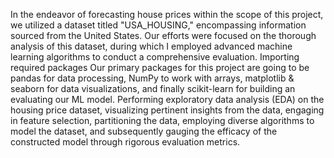 In the endeavor of forecasting house prices within the scope of this project, we utilized a dataset titled "USA_HOUSING," encompassing information sourced from the United States. Our efforts were focused on the thorough analysis of this dataset, during which I employed advanced machine learning algorithms to conduct a comprehensive evaluation.
Importing required packages Our primary packages for this project are going to be pandas for data processing, NumPy to work with arrays, matplotlib & seaborn for data visualizations, and finally scikit-learn for building an evaluating our ML model.
Performing exploratory data analysis (EDA) on the housing price dataset, visualizing pertinent insights from the data, engaging in feature selection, partitioning the data, employing diverse algorithms to model the dataset, and subsequently gauging the efficacy of the constructed model through rigorous evaluation metrics.
